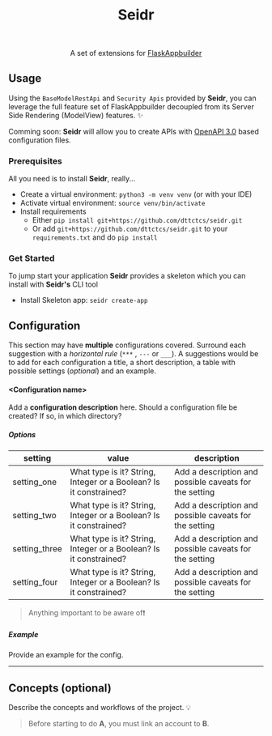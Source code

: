 <h1 align="center">Seidr</h1><br>  
<p align="center">  
A set of extensions for <a href="https://flask-appbuilder.readthedocs.io/en/latest/">FlaskAppbuilder</a></p>

## Usage

Using the `BaseModelRestApi` and `Security Apis` provided by **Seidr**, you can leverage the full feature set of FlaskAppbuilder
decoupled from its Server Side Rendering (ModelView) features. :sparkles:

Comming soon: **Seidr** will allow you to create APIs with [OpenAPI 3.0](https://swagger.io/specification/) based configuration files. 

### Prerequisites

All you need is to install **Seidr**, really...

- Create a virtual environment: `python3 -m venv venv` (or with your IDE)
- Activate virtual environment: `source venv/bin/activate`
- Install requirements
  - Either `pip install git+https://github.com/dttctcs/seidr.git`
  - Or add `git+https://github.com/dttctcs/seidr.git` to your `requirements.txt` and do `pip install`

### Get Started

To jump start your application **Seidr** provides a skeleton which you can install with **Seidr's** CLI tool

- Install Skeleton app: `seidr create-app`

## Configuration

This section may have **multiple** configurations covered. Surround each suggestion with a _horizontal rule_ (`***`
, `---` or `___`). A suggestions would be to add for each configuration a title, a short description, a table with
possible settings (_optional_) and an example.

#### \<Configuration name\>

Add a **configuration description** here. Should a configuration file be created? If so, in which directory?

##### Options

| setting       | value                                                             | description                                            |
| ------------- | ----------------------------------------------------------------- | ------------------------------------------------------ |
| setting_one   | What type is it? String, Integer or a Boolean? Is it constrained? | Add a description and possible caveats for the setting |
| setting_two   | What type is it? String, Integer or a Boolean? Is it constrained? | Add a description and possible caveats for the setting |
| setting_three | What type is it? String, Integer or a Boolean? Is it constrained? | Add a description and possible caveats for the setting |
| setting_four  | What type is it? String, Integer or a Boolean? Is it constrained? | Add a description and possible caveats for the setting |

> Anything important to be aware of:exclamation:

##### Example

Provide an example for the config.

---

## Concepts (optional)

Describe the concepts and workflows of the project. :bulb:

> Before starting to do **A**, you must link an account to **B**.
